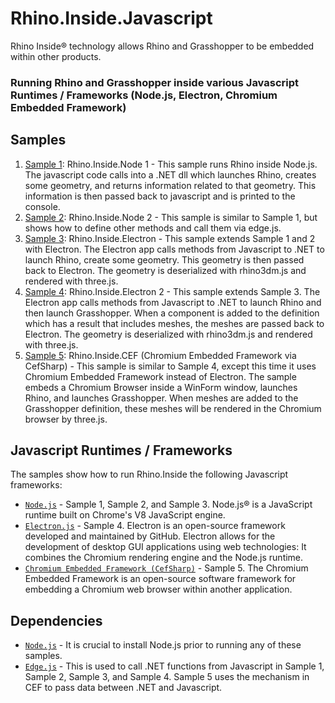 # Rhino.Inside.Javascript
Rhino Inside® technology allows Rhino and Grasshopper to be embedded within other products.
### Running Rhino and Grasshopper inside various Javascript Runtimes / Frameworks (Node.js, Electron, Chromium Embedded Framework)


## Samples

1. [Sample 1](Sample-1): Rhino.Inside.Node 1 - This sample runs Rhino inside Node.js. The javascript code calls into a .NET dll which launches Rhino, creates some geometry, and returns information related to that geometry. This information is then passed back to javascript and is printed to the console.
2. [Sample 2](Sample-2): Rhino.Inside.Node 2 - This sample is similar to Sample 1, but shows how to define other methods and call them via edge.js.
3. [Sample 3](Sample-3): Rhino.Inside.Electron - This sample extends Sample 1 and 2 with Electron. The Electron app calls methods from Javascript to .NET to launch Rhino, create some geometry. This geometry is then passed back to Electron. The geometry is deserialized with rhino3dm.js and rendered with three.js.
4. [Sample 4](Sample-4): Rhino.Inside.Electron 2 - This sample extends Sample 3. The Electron app calls methods from Javascript to .NET to launch Rhino and then launch Grasshopper. When a component is added to the definition which has a result that includes meshes, the meshes are passed back to Electron. The geometry is deserialized with rhino3dm.js and rendered with three.js.
5. [Sample 5](Sample-5): Rhino.Inside.CEF (Chromium Embedded Framework via CefSharp) - This sample is similar to Sample 4, except this time it uses Chromium Embedded Framework instead of Electron. The sample embeds a Chromium Browser inside a WinForm window, launches Rhino, and launches Grasshopper. When meshes are added to the Grasshopper definition, these meshes will be rendered in the Chromium browser by three.js.

## Javascript Runtimes / Frameworks

The samples show how to run Rhino.Inside the following Javascript frameworks:
- [`Node.js`](https://nodejs.org/en/) - Sample 1, Sample 2, and Sample 3. Node.js® is a JavaScript runtime built on Chrome's V8 JavaScript engine.
- [`Electron.js`](https://electronjs.org/) - Sample 4. Electron is an open-source framework developed and maintained by GitHub. Electron allows for the development of desktop GUI applications using web technologies: It combines the Chromium rendering engine and the Node.js runtime.
- [`Chromium Embedded Framework (CefSharp)`](https://cefsharp.github.io/) - Sample 5. The Chromium Embedded Framework is an open-source software framework for embedding a Chromium web browser within another application. 

## Dependencies
- [`Node.js`](https://nodejs.org) - It is crucial to install Node.js prior to running any of these samples.
- [`Edge.js`](https://github.com/agracio/edge-js) - This is used to call .NET functions from Javascript in Sample 1, Sample 2, Sample 3, and Sample 4. Sample 5 uses the mechanism in CEF to pass data between .NET and Javascript.

